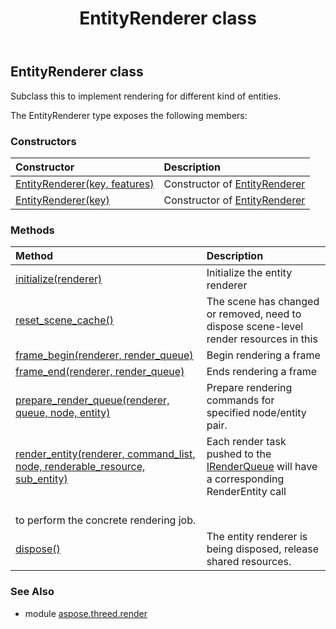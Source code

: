 ﻿---
title: EntityRenderer class
second_title: Aspose.3D for Python via .NET API References
description: 
type: docs
weight: 30
url: /python-net/aspose.threed.render/entityrenderer/
is_root: false
---

## EntityRenderer class

Subclass this to implement rendering for different kind of entities.



The EntityRenderer type exposes the following members:

### Constructors
| Constructor | Description |
| :- | :- |
| [EntityRenderer(key, features)](/3d/python-net/aspose.threed.render/entityrenderer/__init__/#str-EntityRendererFeatures) | Constructor of [EntityRenderer](/3d/python-net/aspose.threed.render/entityrenderer) |
| [EntityRenderer(key)](/3d/python-net/aspose.threed.render/entityrenderer/__init__/#str) | Constructor of [EntityRenderer](/3d/python-net/aspose.threed.render/entityrenderer) |


### Methods
| Method | Description |
| :- | :- |
| [initialize(renderer)](/3d/python-net/aspose.threed.render/entityrenderer/initialize/#Renderer) | Initialize the entity renderer |
| [reset_scene_cache()](/3d/python-net/aspose.threed.render/entityrenderer/reset_scene_cache/#) | The scene has changed or removed, need to dispose scene-level render resources in this |
| [frame_begin(renderer, render_queue)](/3d/python-net/aspose.threed.render/entityrenderer/frame_begin/#Renderer-IRenderQueue) | Begin rendering a frame |
| [frame_end(renderer, render_queue)](/3d/python-net/aspose.threed.render/entityrenderer/frame_end/#Renderer-IRenderQueue) | Ends rendering a frame |
| [prepare_render_queue(renderer, queue, node, entity)](/3d/python-net/aspose.threed.render/entityrenderer/prepare_render_queue/#Renderer-IRenderQueue-Node-Entity) | Prepare rendering commands for specified node/entity pair. |
| [render_entity(renderer, command_list, node, renderable_resource, sub_entity)](/3d/python-net/aspose.threed.render/entityrenderer/render_entity/#Renderer-ICommandList-Node-any-int) | Each render task pushed to the [IRenderQueue](/3d/python-net/aspose.threed.render/irenderqueue) will have a corresponding RenderEntity call<br/>to perform the concrete rendering job. |
| [dispose()](/3d/python-net/aspose.threed.render/entityrenderer/dispose/#) | The entity renderer is being disposed, release shared resources. |


### See Also

* module [aspose.threed.render](../)
